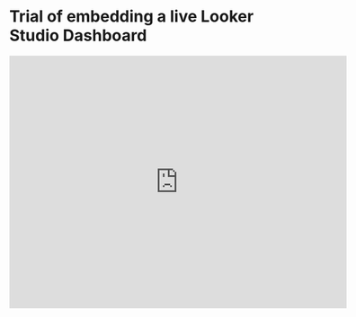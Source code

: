 # Trial of embedding a live Looker Studio Dashboard

<iframe width="600" height="450" src="https://lookerstudio.google.com/embed/reporting/e54dad6d-915e-4b98-89c3-8d8bb1da3d81/page/8nPHD" frameborder="0" style="border:0" allowfullscreen></iframe>
